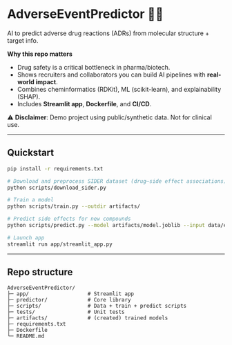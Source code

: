 # AdverseEventPredictor 💊🧬
AI to predict adverse drug reactions (ADRs) from molecular structure + target info.

**Why this repo matters**
- Drug safety is a critical bottleneck in pharma/biotech.
- Shows recruiters and collaborators you can build AI pipelines with **real-world impact**.
- Combines cheminformatics (RDKit), ML (scikit-learn), and explainability (SHAP).
- Includes **Streamlit app**, **Dockerfile**, and **CI/CD**.

⚠️ **Disclaimer**: Demo project using public/synthetic data. Not for clinical use.

---

## Quickstart
```bash
pip install -r requirements.txt

# Download and preprocess SIDER dataset (drug–side effect associations)
python scripts/download_sider.py

# Train a model
python scripts/train.py --outdir artifacts/

# Predict side effects for new compounds
python scripts/predict.py --model artifacts/model.joblib --input data/example_drugs.csv

# Launch app
streamlit run app/streamlit_app.py
```

---

## Repo structure
```
AdverseEventPredictor/
├─ app/                   # Streamlit app
├─ predictor/             # Core library
├─ scripts/               # Data + train + predict scripts
├─ tests/                 # Unit tests
├─ artifacts/             # (created) trained models
├─ requirements.txt
├─ Dockerfile
└─ README.md
```

